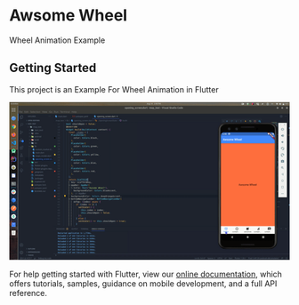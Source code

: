 # Awsome Wheel

Wheel Animation Example

## Getting Started

This project is an Example For Wheel Animation in Flutter

![GifImage](example.gif?raw=true "Title")

For help getting started with Flutter, view our
[online documentation](https://flutter.dev/docs), which offers tutorials,
samples, guidance on mobile development, and a full API reference.

